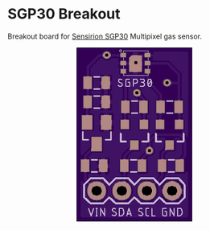 # SGP30 Breakout
Breakout board for <a href="https://www.sensirion.com/en/environmental-sensors/gas-sensors/">Sensirion SGP30</a> Multipixel gas sensor.

<p align="center">
  <img src="https://github.com/AKstudios/SGP30_breakout/blob/master/render_front.png" alt="SGP30"/>
</p>


